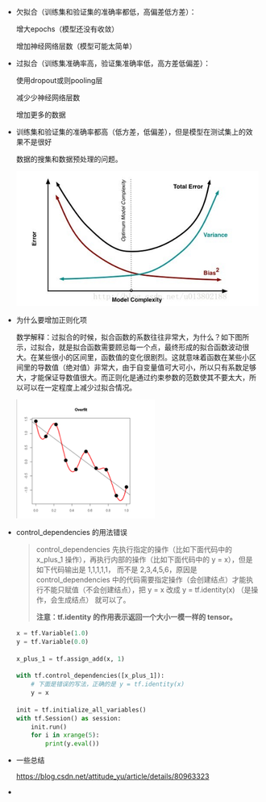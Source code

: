 * 欠拟合（训练集和验证集的准确率都低，高偏差低方差）：

  增大epochs（模型还没有收敛）

  增加神经网络层数（模型可能太简单）

* 过拟合（训练集准确率高，验证集准确率低，高方差低偏差）：

  使用dropout或则pooling层

  减少少神经网络层数

  增加更多的数据

* 训练集和验证集的准确率都高（低方差，低偏差），但是模型在测试集上的效果不是很好

  数据的搜集和数据预处理的问题。

  ![img](imgs/101.png)

* 为什么要增加正则化项

  数学解释：过拟合的时候，拟合函数的系数往往非常大，为什么？如下图所示，过拟合，就是拟合函数需要顾忌每一个点，最终形成的拟合函数波动很大。在某些很小的区间里，函数值的变化很剧烈。这就意味着函数在某些小区间里的导数值（绝对值）非常大，由于自变量值可大可小，所以只有系数足够大，才能保证导数值很大。而正则化是通过约束参数的范数使其不要太大，所以可以在一定程度上减少过拟合情况。

  ![](imgs/102.png)

* control_dependencies 的用法错误

  > control_dependencies 先执行指定的操作（比如下面代码中的 x_plus_1 操作），再执行内部的操作（比如下面代码中的 y = x），但是如下代码输出是 1,1,1,1,1， 而不是 2,3,4,5,6，原因是 control_dependencies 中的代码需要指定操作（会创建结点）才能执行不能只赋值（不会创建结点），把 y = x 改成 y = tf.identity(x) （是操作，会生成结点）  就可以了。
  >
  > **注意：tf.identity 的作用表示返回一个大小一模一样的 tensor。**

  ```python
  x = tf.Variable(1.0)
  y = tf.Variable(0.0)
  
  x_plus_1 = tf.assign_add(x, 1)
  
  with tf.control_dependencies([x_plus_1]):
      # 下面是错误的写法，正确的是 y = tf.identity(x)
      y = x
  
  init = tf.initialize_all_variables()
  with tf.Session() as session:
      init.run()
      for i in xrange(5):
          print(y.eval())
  ```

- 一些总结

  https://blog.csdn.net/attitude_yu/article/details/80963323

- 


